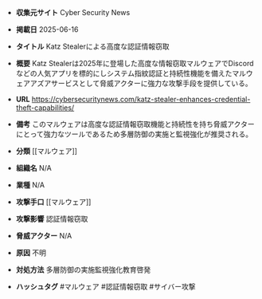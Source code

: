 - **収集元サイト**
Cyber Security News

- **掲載日**
2025-06-16

- **タイトル**
Katz Stealerによる高度な認証情報窃取

- **概要**
Katz Stealerは2025年に登場した高度な情報窃取マルウェアでDiscordなどの人気アプリを標的にしシステム指紋認証と持続性機能を備えたマルウェアアズアサービスとして脅威アクターに強力な攻撃手段を提供している。

- **URL**
https://cybersecuritynews.com/katz-stealer-enhances-credential-theft-capabilities/

- **備考**
このマルウェアは高度な認証情報窃取機能と持続性を持ち脅威アクターにとって強力なツールであるため多層防御の実施と監視強化が推奨される。

- **分類**
[[マルウェア]]

- **組織名**
N/A

- **業種**
N/A

- **攻撃手口**
[[マルウェア]]

- **攻撃影響**
認証情報窃取

- **脅威アクター**
N/A

- **原因**
不明

- **対処方法**
多層防御の実施監視強化教育啓発

- **ハッシュタグ**
#マルウェア #認証情報窃取 #サイバー攻撃
